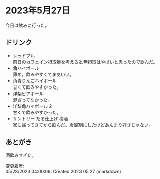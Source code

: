 # 2023年5月27日

今日は飲みに行った。

## ドリンク

- レッドブル  
前日のカフェイン摂取量を考えると無摂取はやばいと思ったので飲んだ。
- 角ハイボール  
薄め。飲みやすくてまあいい。
- 角青りんごハイボール  
甘くて飲みやすかった。
- 洋梨ビアボール  
混ざってなかった。
- 洋梨角ハイボール 2  
甘くて飲みやすかった。
- サントリー たる仕上げ 梅酒  
家に帰ってきてから飲んだ。炭酸割にしたけどあんまり好きじゃない。

## あとがき

酒飲みすぎた。

変更履歴:  
05/28/2023 04:00:09: Created 2023 05 27 (markdown)  
